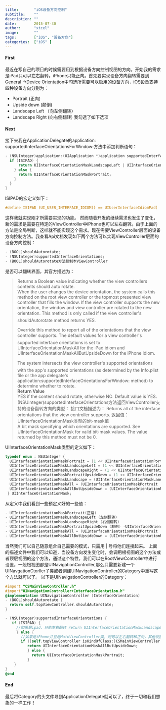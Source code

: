 ```yaml
---
title:       "iOS设备方向控制"
subtitle:    ""
description: ""
date:        2015-07-30
author:      "xtcel"
image:       ""
tags:        ["iOS", "设备方向"]
categories:  ["iOS" ]
---
```


#### First

最近在写自己的项目的时候需要用到根据设备方向控制视图的方向。开始我的需求是iPad只可以左右翻转，iPhone只能正向。首先要实现设备方向翻转需要到General ->Device Orientation中勾选所需要可以启用的设备方向，iOS设备支持四种设备方向分别为：

- Portrait (正向)
- Upside down (颠倒)
- Landscape Left （向左侧翻转）
- Landscape Right (向右侧翻转) 我勾选了如下选项

#### Next

接下来我在ApplicationDelegate的application: supportedInterfaceOrientationsForWindow:方法中添加判断语句：

```objectivec
- (NSUInteger)application:(UIApplication *)application supportedInterfaceOrientationsForWindow:(UIWindow *)window {
  if (ISIPAD) {
      return UIInterfaceOrientationMaskLandscapeLeft | UIInterfaceOrientationMaskLandscapeRight;
    } else {
      return UIInterfaceOrientationMaskPortrait;
    }
  }
}
```

ISIPAD的宏定义如下：

```objectivec
#define ISIPAD (UI_USER_INTERFACE_IDIOM() == UIUserInterfaceIdiomPad)
```

这样我就实现刚才所需要实现的功能。 然而随着开发的继续需求也发生了变化，新的需求是需要在特定的ViewController中iPhone也可以左右翻转。由于上面的方法是全局判断，这样就不能实现这个需求。现在需要ViewController层面的设备方向控制方法。我查看Api文档发现如下两个方法可以实现ViewController层面的设备方向控制：

```objectivec
- (BOOL)shouldAutorotate;
- (NSUInteger)supportedInterfaceOrientations;
- (BOOL)shouldAutorotate方法控制本ViewController
```

是否可以翻转界面，其官方描述为：

> Returns a Boolean value indicating whether the view controllers contents should auto rotate.  
>  When the user changes the device orientation, the system calls this method on the root view controller or the topmost presented view controller that fills the window. If the view controller supports the new orientation, the window and view controller are rotated to the new orientation. This method is only called if the view controller's shouldAutorotate method returns YES.  
> 
>  Override this method to report all of the orientations that the view controller supports. The default values for a view controller's supported interface orientations is set to UIInterfaceOrientationMaskAll for the iPad idiom and UIInterfaceOrientationMaskAllButUpsideDown for the iPhone idiom.  
> 
>  The system intersects the view controller's supported orientations with the app's supported orientations (as determined by the Info.plist file or the app delegate's application:supportedInterfaceOrientationsForWindow: method) to determine whether to rotate.  
>  **Return Value**  
>  YES if the content should rotate, otherwise NO. Default value is YES.  
>  (NSUInteger)supportedInterfaceOrientations方法返回ViewController支持的设备翻转方向的类型： 接口文档描述为： Returns all of the interface orientations that the view controller supports. 返回值：UIInterfaceOrientationMask类型的bit-mask值  
> A bit mask specifying which orientations are supported. See UIInterfaceOrientationMask for valid bit-mask values. The value returned by this method must not be 0.

UIInterfaceOrientationMask类型的定义如下：

```objectivec
typedef enum : NSUInteger {
  UIInterfaceOrientationMaskPortrait = (1 << UIInterfaceOrientationPortrait ),
  UIInterfaceOrientationMaskLandscapeLeft = (1 << UIInterfaceOrientationLandscapeLeft ),
  UIInterfaceOrientationMaskLandscapeRight = (1 << UIInterfaceOrientationLandscapeRight ),
  UIInterfaceOrientationMaskPortraitUpsideDown = (1 << UIInterfaceOrientationPortraitUpsideDown ),
  UIInterfaceOrientationMaskLandscape = (UIInterfaceOrientationMaskLandscapeLeft | UIInterfaceOrientationMaskLandscapeRight ),
  UIInterfaceOrientationMaskAll = (UIInterfaceOrientationMaskPortrait | UIInterfaceOrientationMaskLandscapeLeft | UIInterfaceOrientationMaskLandscapeRight | UIInterfaceOrientationMaskPortraitUpsideDown ),
  UIInterfaceOrientationMaskAllButUpsideDown = (UIInterfaceOrientationMaskPortrait | UIInterfaceOrientationMaskLandscapeLeft | UIInterfaceOrientationMaskLandscapeRight ),
 } UIInterfaceOrientationMask;
```

从定义中我们看到一些预定义好的一些值：

```objectivec
- UIInterfaceOrientationMaskPortrait(正常)
- UIInterfaceOrientationMaskLandscapeLeft (左侧翻转)
- UIInterfaceOrientationMaskLandscapeRight (右侧翻转)
- UIInterfaceOrientationMaskPortraitUpsideDown (颠倒) -UIInterfaceOrientationMaskLandscape =(UIInterfaceOrientationMaskLandscapeLeft | UIInterfaceOrientationMaskLandscapeRight )（左右翻转）
- UIInterfaceOrientationMaskAll = (UIInterfaceOrientationMaskPortrait | UIInterfaceOrientationMaskLandscapeLeft | UIInterfaceOrientationMaskLandscapeRight | UIInterfaceOrientationMaskPortraitUpsideDown )(所有类型)
- UIInterfaceOrientationMaskAllButUpsideDown = (UIInterfaceOrientationMaskPortrait | UIInterfaceOrientationMaskLandscapeLeft | UIInterfaceOrientationMaskLandscapeRight )(支持左右翻转和正常模式)
```

当然我们可以自己随意组合自己需要的模式，只需用 | 号将他们连接起来。 上面的描述文件中我们可以知道，当设备方向发生变化时，会调用根视图的这个方法或者顶层视图的这个方法，通过这个特性，我们可以在RootViewController中进行设置，一般根视图都是UINavigationController,那么只需要新建一个UINavgationCtorller子类或者创建UINavigationController的Category中重写这个方法就可以了。 以下是UINavigationController的Category：

```objectivec
#import "CSMainViewController.h"
#import"UINavigationController+InterfaceOrientation.h"
@implementation UINavigationController (InterfaceOrientation)
- (BOOL)shouldAutorotate {
  return self.topViewController.shouldAutorotate;
}

- (NSUInteger)supportedInterfaceOrientations {
   if (ISIPAD) {
     //如果是ipad，只能左右翻转 return UIInterfaceOrientationMaskLandscapeLeft | UIInterfaceOrientationMaskLandscapeRight;
     } else {
       //如果是iPhone并且是MainViewController类，则可以左右翻转和正向，其他视图都只能正向，不能翻转
       if ([self.topViewController isKindOfClass:[CSMainViewController class]]) {
          return UIInterfaceOrientationMaskAllButUpsideDown;
          } else {
            return UIInterfaceOrientationMaskPortrait;
          }
    }
}
@end
```

#### End

最后将Category的头文件导到ApplicationDelegate就可以了，终于一切和我们想象的一样工作！
